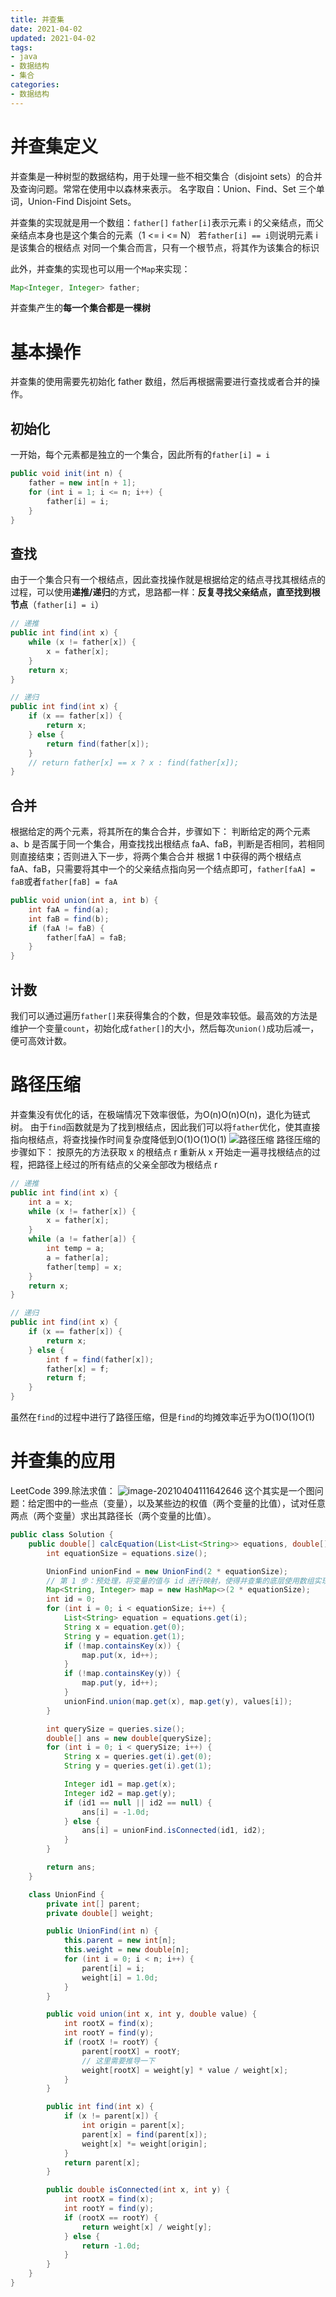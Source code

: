 ```yaml
---
title: 并查集
date: 2021-04-02
updated: 2021-04-02
tags:
- java
- 数据结构
- 集合
categories:
- 数据结构
---
```


# 并查集定义
并查集是一种树型的数据结构，用于处理一些不相交集合（disjoint sets）的合并及查询问题。常常在使用中以森林来表示。
名字取自：Union、Find、Set 三个单词，Union-Find Disjoint Sets。

并查集的实现就是用一个数组：`father[]`
`father[i]`表示元素 i 的父亲结点，而父亲结点本身也是这个集合的元素（1 <= i <= N）
若`father[i] == i`则说明元素 i 是该集合的根结点
对同一个集合而言，只有一个根节点，将其作为该集合的标识

此外，并查集的实现也可以用一个`Map`来实现：
```java
Map<Integer, Integer> father;
```
并查集产生的**每一个集合都是一棵树**
# 基本操作
并查集的使用需要先初始化 father 数组，然后再根据需要进行查找或者合并的操作。
## 初始化
一开始，每个元素都是独立的一个集合，因此所有的`father[i] = i`
```java
public void init(int n) {
    father = new int[n + 1];
    for (int i = 1; i <= n; i++) {
        father[i] = i;
    }
}
```
## 查找
由于一个集合只有一个根结点，因此查找操作就是根据给定的结点寻找其根结点的过程，可以使用**递推/递归**的方式，思路都一样：**反复寻找父亲结点，直至找到根节点**（`father[i] = i`）
```java
// 递推
public int find(int x) {
    while (x != father[x]) {
        x = father[x];
    }
    return x;
}

// 递归
public int find(int x) {
    if (x == father[x]) {
        return x;
    } else {
        return find(father[x]);
    }
    // return father[x] == x ? x : find(father[x]);
}
```
## 合并
根据给定的两个元素，将其所在的集合合并，步骤如下：
判断给定的两个元素 a、b 是否属于同一个集合，用查找找出根结点 faA、faB，判断是否相同，若相同则直接结束；否则进入下一步，将两个集合合并
根据 1 中获得的两个根结点 faA、faB，只需要将其中一个的父亲结点指向另一个结点即可，`father[faA] = faB`或者`father[faB] = faA`

```java
public void union(int a, int b) {
    int faA = find(a);
    int faB = find(b);
    if (faA != faB) {
        father[faA] = faB;
    }
}
```
## 计数
我们可以通过遍历`father[]`来获得集合的个数，但是效率较低。最高效的方法是维护一个变量`count`，初始化成`father[]`的大小，然后每次`union()`成功后减一，便可高效计数。
# 路径压缩
并查集没有优化的话，在极端情况下效率很低，为O(n)O(n)O(n)，退化为链式树。
由于`find`函数就是为了找到根结点，因此我们可以将`father`优化，使其直接指向根结点，将查找操作时间复杂度降低到O(1)O(1)O(1)
![路径压缩](assets/%E8%B7%AF%E5%BE%84%E5%8E%8B%E7%BC%A9.jpg)
路径压缩的步骤如下：
按原先的方法获取 x 的根结点 r
重新从 x 开始走一遍寻找根结点的过程，把路径上经过的所有结点的父亲全部改为根结点 r

```java
// 递推
public int find(int x) {
    int a = x;
    while (x != father[x]) {
        x = father[x];
    }
    while (a != father[a]) {
        int temp = a;
        a = father[a];
        father[temp] = x;
    }
    return x;
}

// 递归
public int find(int x) {
    if (x == father[x]) {
        return x;
    } else {
        int f = find(father[x]);
        father[x] = f;
        return f;
    }
}
```
虽然在`find`的过程中进行了路径压缩，但是`find`的均摊效率近乎为O(1)O(1)O(1)
# 并查集的应用
LeetCode 399.除法求值：
![image-20210404111642646](assets/image-20210404111642646.png)
这个其实是一个图问题：给定图中的一些点（变量），以及某些边的权值（两个变量的比值），试对任意两点（两个变量）求出其路径长（两个变量的比值）。
```java
public class Solution {
    public double[] calcEquation(List<List<String>> equations, double[] values, List<List<String>> queries) {
        int equationSize = equations.size();

        UnionFind unionFind = new UnionFind(2 * equationSize);
        // 第 1 步：预处理，将变量的值与 id 进行映射，使得并查集的底层使用数组实现，方便编码
        Map<String, Integer> map = new HashMap<>(2 * equationSize);
        int id = 0;
        for (int i = 0; i < equationSize; i++) {
            List<String> equation = equations.get(i);
            String x = equation.get(0);
            String y = equation.get(1);
            if (!map.containsKey(x)) {
                map.put(x, id++);
            }
            if (!map.containsKey(y)) {
                map.put(y, id++);
            }
            unionFind.union(map.get(x), map.get(y), values[i]);
        }

        int querySize = queries.size();
        double[] ans = new double[querySize];
        for (int i = 0; i < querySize; i++) {
            String x = queries.get(i).get(0);
            String y = queries.get(i).get(1);

            Integer id1 = map.get(x);
            Integer id2 = map.get(y);
            if (id1 == null || id2 == null) {
                ans[i] = -1.0d;
            } else {
                ans[i] = unionFind.isConnected(id1, id2);
            }
        }

        return ans;
    }

    class UnionFind {
        private int[] parent;
        private double[] weight;

        public UnionFind(int n) {
            this.parent = new int[n];
            this.weight = new double[n];
            for (int i = 0; i < n; i++) {
                parent[i] = i;
                weight[i] = 1.0d;
            }
        }

        public void union(int x, int y, double value) {
            int rootX = find(x);
            int rootY = find(y);
            if (rootX != rootY) {
                parent[rootX] = rootY;
                // 这里需要推导一下
                weight[rootX] = weight[y] * value / weight[x];
            }
        }

        public int find(int x) {
            if (x != parent[x]) {
                int origin = parent[x];
                parent[x] = find(parent[x]);
                weight[x] *= weight[origin];
            }
            return parent[x];
        }

        public double isConnected(int x, int y) {
            int rootX = find(x);
            int rootY = find(y);
            if (rootX == rootY) {
                return weight[x] / weight[y];
            } else {
                return -1.0d;
            }
        }
    }
}
```

